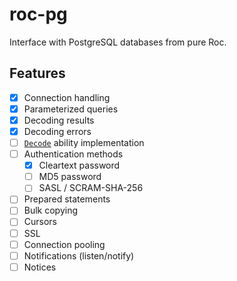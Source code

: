 # roc-pg

Interface with PostgreSQL databases from pure Roc.

## Features

- [x] Connection handling
- [x] Parameterized queries
- [x] Decoding results
- [x] Decoding errors
- [ ] [`Decode`](https://www.roc-lang.org/builtins/Decode) ability implementation
- [ ] Authentication methods
  - [x] Cleartext password
  - [ ] MD5 password
  - [ ] SASL / SCRAM-SHA-256
- [ ] Prepared statements
- [ ] Bulk copying
- [ ] Cursors
- [ ] SSL
- [ ] Connection pooling
- [ ] Notifications (listen/notify)
- [ ] Notices
